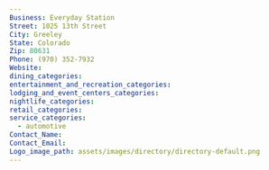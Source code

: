 ```yaml
---
Business: Everyday Station
Street: 1025 13th Street
City: Greeley
State: Colorado
Zip: 80631
Phone: (970) 352-7932
Website:
dining_categories:
entertainment_and_recreation_categories:
lodging_and_event_centers_categories:
nightlife_categories:
retail_categories:
service_categories:
  - automotive
Contact_Name:
Contact_Email:
Logo_image_path: assets/images/directory/directory-default.png
---
```



